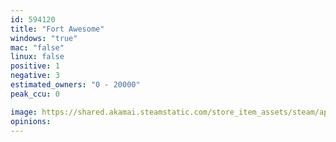```yaml
---
id: 594120
title: "Fort Awesome"
windows: "true"
mac: "false"
linux: false
positive: 1
negative: 3
estimated_owners: "0 - 20000"
peak_ccu: 0

image: https://shared.akamai.steamstatic.com/store_item_assets/steam/apps/594120/header.jpg?t=1491643792
opinions:
---
```

